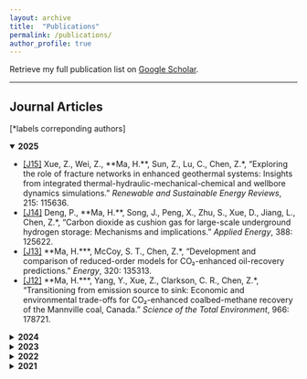```yaml
---
layout: archive
title:  "Publications"
permalink: /publications/
author_profile: true
---
```


Retrieve my full publication list on
[Google Scholar](https://scholar.google.ca/citations?user=AcM1KMkAAAAJ&hl=en).

---

## Journal Articles
[*labels correponding authors]
<details class="pub-year" open>
  <summary><strong>2025</strong></summary>
  <ul>
    <li>
      <a href="{{ '/files/J15.pdf' | relative_url }}"
         target="_blank" rel="noopener">[J15]</a>
      Xue, Z., Wei, Z., **Ma, H.**, Sun, Z., Lu, C., Chen, Z.*,  
      “Exploring the role of fracture networks in enhanced geothermal systems: Insights from integrated thermal-hydraulic-mechanical-chemical and wellbore dynamics simulations.” <em>Renewable and Sustainable Energy Reviews</em>, 215: 115636.
    </li>
    <li>
      <a href="{{ '/files/J14.pdf' | relative_url }}"
         target="_blank" rel="noopener">[J14]</a>
      Deng, P., **Ma, H.**, Song, J., Peng, X., Zhu, S., Xue, D., Jiang, L., Chen, Z.*,  
      “Carbon dioxide as cushion gas for large-scale underground hydrogen storage: Mechanisms and implications.” <em>Applied Energy</em>, 388: 125622.
    </li>
    <li>
      <a href="{{ '/files/J13.pdf' | relative_url }}"
         target="_blank" rel="noopener">[J13]</a>
      **Ma, H.***, McCoy, S. T., Chen, Z.*,  
      “Development and comparison of reduced-order models for CO₂-enhanced oil-recovery predictions.” <em>Energy</em>, 320: 135313.
    </li>
    <li>
      <a href="{{ '/files/J12.pdf' | relative_url }}"
         target="_blank" rel="noopener">[J12]</a>
      **Ma, H.***, Yang, Y., Xue, Z., Clarkson, C. R., Chen, Z.*,  
      “Transitioning from emission source to sink: Economic and environmental trade-offs for CO₂-enhanced coalbed-methane recovery of the Mannville coal, Canada.” <em>Science of the Total Environment</em>, 966: 178721.
    </li>
  </ul>
</details>

<details class="pub-year">
  <summary><strong>2024</strong></summary>
  <ul>
    <li>
      <a href="{{ '/files/J11.pdf' | relative_url }}"
         target="_blank" rel="noopener">[J11]</a>
      Xue, Z., Zhang, Y., **Ma, H.***, Lu, Y., Zhang, K., Wei, Y., Wang, M., Wu, W., Chai, M., Sun, Z., Chen, Z.*,  
      “A combined neural-network forecasting approach for CO₂-enhanced shale-gas recovery.” <em>SPE Journal</em>, 29 (08): 4459–4470. SPE-219774-PA.
    </li>
    <li>
      <a href="{{ '/files/J10.pdf' | relative_url }}"
         target="_blank" rel="noopener">[J10]</a>
      Xue, Z., **Ma, H.***, Sun, Z., Lu, C., Chen, Z.*,  
      “Technical analysis of a novel economically mixed CO₂–water enhanced-geothermal system.” <em>Journal of Cleaner Production</em>, 448: 141749.
    </li>
    <li>
      <a href="{{ '/files/J9.pdf' | relative_url }}"
         target="_blank" rel="noopener">[J9]</a>
      Xue, Z., **Ma, H.**, Wei, Y., Wu, W., Sun, Z., Chai, M., Zhang, C., Chen, Z.*,  
      “Integrated technological and economic feasibility comparisons of enhanced-geothermal systems associated with carbon storage.” <em>Applied Energy</em>, 359: 122757.
    </li>
    <li>
      <a href="{{ '/files/J8.pdf' | relative_url }}"
         target="_blank" rel="noopener">[J8]</a>
      Yang, Y., Liu, S.*, **Ma, H.**,  
      “Impact of unrecovered gas reserve on methane emissions from abandoned shale-gas wells.” <em>Science of the Total Environment</em>, 913: 169750.
    </li>
  </ul>
</details>

<details class="pub-year">
  <summary><strong>2023</strong></summary>
  <ul>
    <li>
      <a href="{{ '/files/J7.pdf' | relative_url }}"
         target="_blank" rel="noopener">[J7]</a>
      Deng, P., Chen, Z.*, Peng, X., Wang, J., Zhu, S., **Ma, H.**, Wu, Z.,  
      “Optimized lower-pressure limit for condensate underground-gas storage using a dynamic pseudo-component model.” <em>Energy</em>, 285: 129505.
    </li>
    <li>
      <a href="{{ '/files/J6.pdf' | relative_url }}"
         target="_blank" rel="noopener">[J6]</a>
      Xue, Z., Zhang, K., Zhang, C., **Ma, H.**, Chen, Z.*,  
      “Comparative data-driven enhanced-geothermal-systems forecasting models: A case study of the Qiabuqia field, China.” <em>Energy</em>, 280: 128255.
    </li>
    <li>
      <a href="{{ '/files/J5.pdf' | relative_url }}"
         target="_blank" rel="noopener">[J5]</a>
      Xue, Z., Yao, S., **Ma, H.**, Zhang, C., Zhang, K., Chen, Z.*,  
      “Thermo-economic optimization of an enhanced-geothermal system based on machine-learning and differential-evolution algorithms.” <em>Fuel</em>, 340: 127569.
    </li>
    <li>
      <a href="{{ '/files/J4.pdf' | relative_url }}"
         target="_blank" rel="noopener">[J4]</a>
      **Ma, H.**, Sun, Z., Xue, Z., Zhang, C., Chen, Z.*,  
      “A systematic review of the hydrogen supply chain in the energy transition.” <em>Frontiers in Energy</em>, 17: 102–122.
    </li>
  </ul>
</details>

<details class="pub-year">
  <summary><strong>2022</strong></summary>
  <ul>
    <li>
      <a href="{{ '/files/J3.pdf' | relative_url }}"
         target="_blank" rel="noopener">[J3]</a>
      **Ma, H.**, Yang, Y.*, Zhang, Y., Li, Z., Zhang, K., Xue, Z., Zhan, J., Chen, Z.*,  
      “Optimized schemes of enhanced shale-gas recovery by CO₂–N₂ mixtures associated with CO₂ sequestration.” <em>Energy Conversion and Management</em>, 268: 116062.
    </li>
    <li>
      <a href="{{ '/files/J2.pdf' | relative_url }}"
         target="_blank" rel="noopener">[J2]</a>
      **Ma, H.**, Yang, Y.*, Chen, Z.*,  
      “Numerical simulation of bitumen recovery via supercritical-water injection with in-situ upgrading.” <em>Fuel</em>, 313: 122708.
    </li>
  </ul>
</details>

<details class="pub-year">
  <summary><strong>2021</strong></summary>
  <ul>
    <li>
      <a href="{{ '/files/J1.pdf' | relative_url }}"
         target="_blank" rel="noopener">[J1]</a>
      **Ma, H.**, Chen, S., Xue, D., Chen, Y., Chen, Z.*,  
      “Outlook for the coal industry and new coal-production technologies.” <em>Advances in Geo-Energy Research</em>, 5 (2): 119-120.
    </li>
  </ul>
</details>

<script>
/* Keep only one year open at a time */
document.addEventListener('DOMContentLoaded', () => {
  const years = document.querySelectorAll('details.pub-year');
  years.forEach((y) => {
    y.addEventListener('toggle', () => {
      if (y.open) {
        years.forEach((o) => { if (o !== y) o.open = false; });
      }
    });
  });
});
</script>
